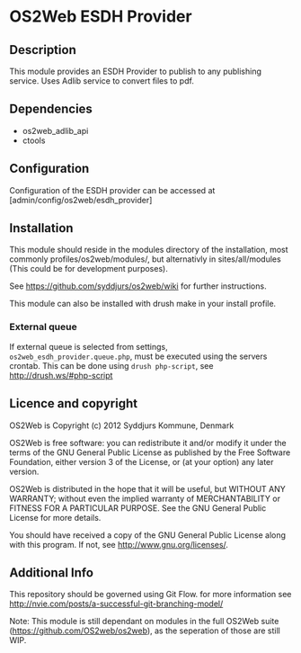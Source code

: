 OS2Web ESDH Provider
==============================

Description
-----------
This module provides an ESDH Provider to publish to any
publishing service. Uses Adlib service to convert files to pdf.

Dependencies
-----------
- os2web_adlib_api
- ctools

Configuration
-----------
Configuration of the ESDH provider can be accessed at [admin/config/os2web/esdh_provider]

Installation
-----------
This module should reside in the modules directory of the installation,
most commonly profiles/os2web/modules/, but alternativly in sites/all/modules
(This could be for development purposes).

See https://github.com/syddjurs/os2web/wiki for further instructions.

This module can also be installed with drush make in your install profile.

### External queue
If external queue is selected from settings, `os2web_esdh_provider.queue.php`, must be
executed using the servers crontab. This can be done using `drush php-script`, see
<http://drush.ws/#php-script>

Licence and copyright
---------------------
OS2Web is Copyright (c) 2012 Syddjurs Kommune, Denmark

OS2Web is free software: you can redistribute it and/or modify
it under the terms of the GNU General Public License as published by
the Free Software Foundation, either version 3 of the License, or
(at your option) any later version.

OS2Web is distributed in the hope that it will be useful,
but WITHOUT ANY WARRANTY; without even the implied warranty of
MERCHANTABILITY or FITNESS FOR A PARTICULAR PURPOSE.  See the
GNU General Public License for more details.

You should have received a copy of the GNU General Public License
along with this program.  If not, see <http://www.gnu.org/licenses/>.

Additional Info
---------------
This repository should be governed using Git Flow. for more information see
http://nvie.com/posts/a-successful-git-branching-model/

Note: This module is still dependant on modules in the full OS2Web suite
(https://github.com/OS2web/os2web), as the seperation of those are still WIP.
